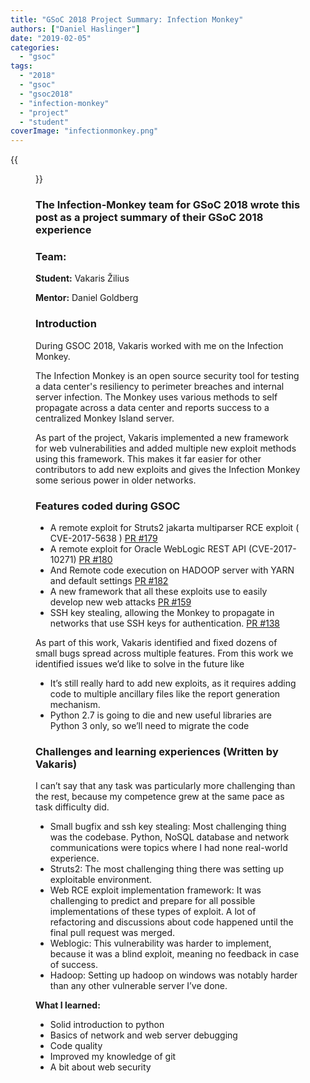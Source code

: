 ```yaml
---
title: "GSoC 2018 Project Summary: Infection Monkey"
authors: ["Daniel Haslinger"]
date: "2019-02-05"
categories: 
  - "gsoc"
tags: 
  - "2018"
  - "gsoc"
  - "gsoc2018"
  - "infection-monkey"
  - "project"
  - "student"
coverImage: "infectionmonkey.png"
---
```

{{<figure src="images/banner.png" alt="Banner" width="50%">}}

### The Infection-Monkey team for GSoC 2018 wrote this post as a project summary of their GSoC 2018 experience

### Team:

**Student:** Vakaris Žilius

**Mentor:** Daniel Goldberg

### Introduction

During GSOC 2018, Vakaris worked with me on the Infection Monkey.

The Infection Monkey is an open source security tool for testing a data center's resiliency to perimeter breaches and internal server infection. The Monkey uses various methods to self propagate across a data center and reports success to a centralized Monkey Island server.

As part of the project, Vakaris implemented a new framework for web vulnerabilities and added multiple new exploit methods using this framework. This makes it far easier for other contributors to add new exploits and gives the Infection Monkey some serious power in older networks.
### Features coded during GSOC

- A remote exploit for Struts2 jakarta multiparser RCE exploit ( CVE-2017-5638 ) [PR #179](https://github.com/guardicore/monkey/pull/179)
- A remote exploit for Oracle WebLogic REST API (CVE-2017-10271) [PR #180](https://github.com/guardicore/monkey/pull/180)
- And Remote code execution on HADOOP server with YARN and default settings [PR #182](https://github.com/guardicore/monkey/pull/182)
- A new framework that all these exploits use to easily develop new web attacks [PR #159](https://github.com/guardicore/monkey/pull/159)
- SSH key stealing, allowing the Monkey to propagate in networks that use SSH keys for authentication. [PR #138](https://github.com/guardicore/monkey/pull/138)

As part of this work, Vakaris identified and fixed dozens of small bugs spread across multiple features. From this work we identified issues we’d like to solve in the future like

- It’s still really hard to add new exploits, as it requires adding code to multiple ancillary files like the report generation mechanism.
- Python 2.7 is going to die and new useful libraries are Python 3 only, so we’ll need to migrate the code

### Challenges and learning experiences (Written by Vakaris)

I can’t say that any task was particularly more challenging than the rest, because my competence grew at the same pace as task difficulty did.

- Small bugfix and ssh key stealing: Most challenging thing was the codebase. Python, NoSQL database and network communications were topics where I had none real-world experience.
- Struts2: The most challenging thing there was setting up exploitable environment.
- Web RCE exploit implementation framework: It was challenging to predict and prepare for all possible implementations of these types of exploit. A lot of refactoring and discussions about code happened until the final pull request was merged.
- Weblogic: This vulnerability was harder to implement, because it was a blind exploit, meaning no feedback in case of success.
- Hadoop: Setting up hadoop on windows was notably harder than any other vulnerable server I’ve done.
        

**What I learned:**

- Solid introduction to python
- Basics of network and web server debugging
- Code quality
- Improved my knowledge of git
- A bit about web security
